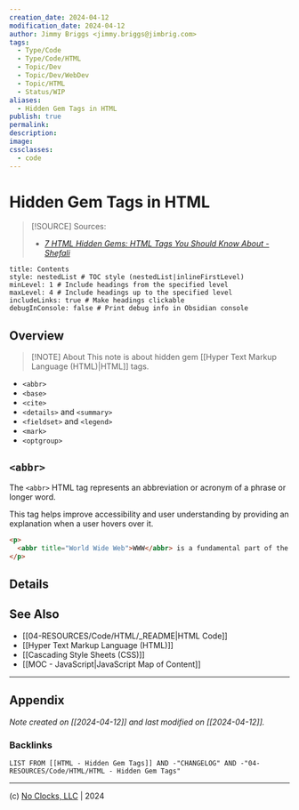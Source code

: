 ```yaml
---
creation_date: 2024-04-12
modification_date: 2024-04-12
author: Jimmy Briggs <jimmy.briggs@jimbrig.com>
tags:
  - Type/Code
  - Type/Code/HTML
  - Topic/Dev
  - Topic/Dev/WebDev
  - Topic/HTML
  - Status/WIP
aliases:
  - Hidden Gem Tags in HTML
publish: true
permalink:
description:
image:
cssclasses:
  - code
---
```


# Hidden Gem Tags in HTML

> [!SOURCE] Sources:
> - *[7 HTML Hidden Gems: HTML Tags You Should Know About - Shefali](https://shefali.dev/html-tags-2/)*

```table-of-contents
title: Contents 
style: nestedList # TOC style (nestedList|inlineFirstLevel)
minLevel: 1 # Include headings from the specified level
maxLevel: 4 # Include headings up to the specified level
includeLinks: true # Make headings clickable
debugInConsole: false # Print debug info in Obsidian console
```

## Overview

> [!NOTE] About
> This note is about hidden gem [[Hyper Text Markup Language (HTML)|HTML]] tags.

- `<abbr>`
- `<base>`
- `<cite>`
- `<details>` and `<summary>`
- `<fieldset>` and `<legend>`
- `<mark>`
- `<optgroup>`

## `<abbr>`

The `<abbr>` HTML tag represents an abbreviation or acronym of a phrase or longer word.

This tag helps improve accessibility and user understanding by providing an explanation when a user hovers over it.

```html
<p>
  <abbr title="World Wide Web">WWW</abbr> is a fundamental part of the internet.
</p>
```

## Details



## See Also

- [[04-RESOURCES/Code/HTML/_README|HTML Code]]
- [[Hyper Text Markup Language (HTML)]]
- [[Cascading Style Sheets (CSS)]]
- [[MOC - JavaScript|JavaScript Map of Content]]


***

## Appendix

*Note created on [[2024-04-12]] and last modified on [[2024-04-12]].*

### Backlinks

```dataview
LIST FROM [[HTML - Hidden Gem Tags]] AND -"CHANGELOG" AND -"04-RESOURCES/Code/HTML/HTML - Hidden Gem Tags"
```

***

(c) [No Clocks, LLC](https://github.com/noclocks) | 2024